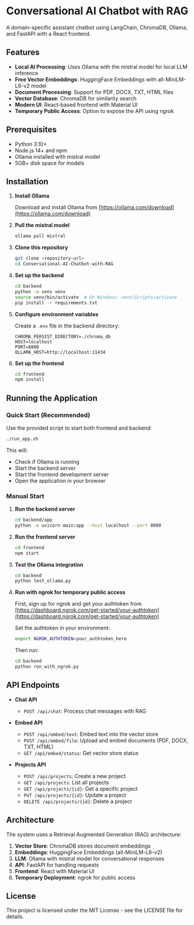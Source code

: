 # Conversational AI Chatbot with RAG

A domain-specific assistant chatbot using LangChain, ChromaDB, Ollama, and FastAPI with a React frontend.

## Features

- **Local AI Processing**: Uses Ollama with the mistral model for local LLM inference
- **Free Vector Embeddings**: HuggingFace Embeddings with all-MiniLM-L6-v2 model
- **Document Processing**: Support for PDF, DOCX, TXT, HTML files
- **Vector Database**: ChromaDB for similarity search
- **Modern UI**: React-based frontend with Material UI
- **Temporary Public Access**: Option to expose the API using ngrok

## Prerequisites

- Python 3.10+
- Node.js 14+ and npm
- Ollama installed with mistral model
- 5GB+ disk space for models

## Installation

1. **Install Ollama**

   Download and install Ollama from [https://ollama.com/download](https://ollama.com/download)

2. **Pull the mistral model**

   ```bash
   ollama pull mistral
   ```

3. **Clone this repository**

   ```bash
   git clone <repository-url>
   cd Conversational-AI-Chatbot-with-RAG
   ```

4. **Set up the backend**

   ```bash
   cd backend
   python -m venv venv
   source venv/bin/activate  # On Windows: venv\Scripts\activate
   pip install -r requirements.txt
   ```

5. **Configure environment variables**

   Create a `.env` file in the backend directory:

   ```
   CHROMA_PERSIST_DIRECTORY=./chroma_db
   HOST=localhost
   PORT=8000
   OLLAMA_HOST=http://localhost:11434
   ```

6. **Set up the frontend**

   ```bash
   cd frontend
   npm install
   ```

## Running the Application

### Quick Start (Recommended)

Use the provided script to start both frontend and backend:

```bash
./run_app.sh
```

This will:
- Check if Ollama is running
- Start the backend server
- Start the frontend development server
- Open the application in your browser

### Manual Start

1. **Run the backend server**

   ```bash
   cd backend/app
   python -m uvicorn main:app --host localhost --port 8000
   ```

2. **Run the frontend server**

   ```bash
   cd frontend
   npm start
   ```

3. **Test the Ollama integration**

   ```bash
   cd backend
   python test_ollama.py
   ```

4. **Run with ngrok for temporary public access**

   First, sign up for ngrok and get your authtoken from [https://dashboard.ngrok.com/get-started/your-authtoken](https://dashboard.ngrok.com/get-started/your-authtoken)

   Set the authtoken in your environment:
   ```bash
   export NGROK_AUTHTOKEN=your_authtoken_here
   ```

   Then run:
   ```bash
   cd backend
   python run_with_ngrok.py
   ```

## API Endpoints

- **Chat API**
  - `POST /api/chat`: Process chat messages with RAG

- **Embed API**
  - `POST /api/embed/text`: Embed text into the vector store
  - `POST /api/embed/file`: Upload and embed documents (PDF, DOCX, TXT, HTML)
  - `GET /api/embed/status`: Get vector store status

- **Projects API**
  - `POST /api/projects`: Create a new project
  - `GET /api/projects`: List all projects
  - `GET /api/projects/{id}`: Get a specific project
  - `PUT /api/projects/{id}`: Update a project
  - `DELETE /api/projects/{id}`: Delete a project

## Architecture

The system uses a Retrieval Augmented Generation (RAG) architecture:

1. **Vector Store**: ChromaDB stores document embeddings
2. **Embeddings**: HuggingFace Embeddings (all-MiniLM-L6-v2)
3. **LLM**: Ollama with mistral model for conversational responses
4. **API**: FastAPI for handling requests
5. **Frontend**: React with Material UI
6. **Temporary Deployment**: ngrok for public access

## License

This project is licensed under the MIT License - see the LICENSE file for details. 